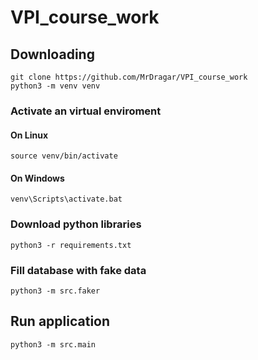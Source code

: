 # VPI_course_work 

## Downloading
```
git clone https://github.com/MrDragar/VPI_course_work
python3 -m venv venv
```
### Activate an virtual enviroment
#### On Linux
```
source venv/bin/activate 
```
#### On Windows
```
venv\Scripts\activate.bat
```

### Download python libraries
```
python3 -r requirements.txt
```

### Fill database with fake data
```
python3 -m src.faker
```

## Run application
```
python3 -m src.main
```
